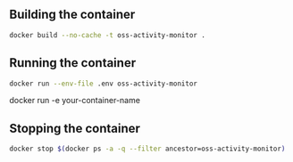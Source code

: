 ## Building the container

```bash
docker build --no-cache -t oss-activity-monitor .
```

## Running the container

```bash
docker run --env-file .env oss-activity-monitor
```

docker run -e  your-container-name



## Stopping the container

```bash
docker stop $(docker ps -a -q --filter ancestor=oss-activity-monitor)
```